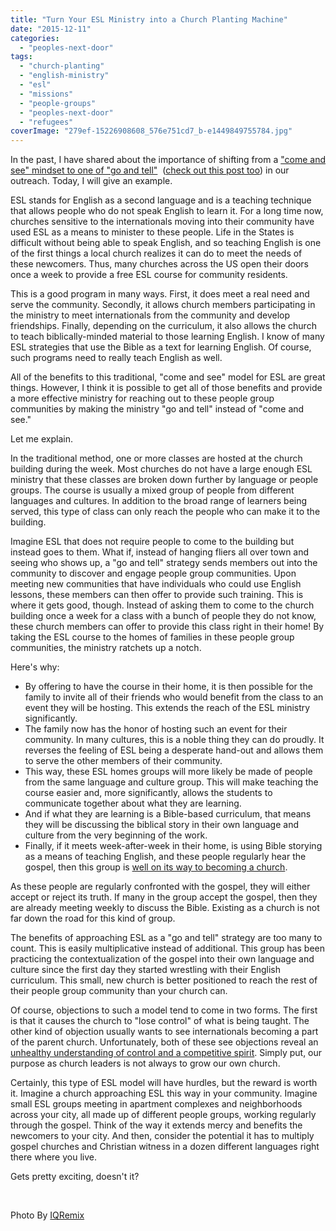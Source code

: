 ```yaml
---
title: "Turn Your ESL Ministry into a Church Planting Machine"
date: "2015-12-11"
categories: 
  - "peoples-next-door"
tags: 
  - "church-planting"
  - "english-ministry"
  - "esl"
  - "missions"
  - "people-groups"
  - "peoples-next-door"
  - "refugees"
coverImage: "279ef-15226908608_576e751cd7_b-e1449849755784.jpg"
---
```


In the past, I have shared about the importance of shifting from a ["come and see" mindset to one of "go and tell"](http://blog.keelancook.com/2015/10/culture-is-like-an-iceberg-and-that-effects-your-ministry.html)  ([check out this post too](http://blog.keelancook.com/2015/09/chiming-in-a-church-is-not-a-random-sampling-of-the-place-it-is-in.html)) in our outreach. Today, I will give an example.

ESL stands for English as a second language and is a teaching technique that allows people who do not speak English to learn it. For a long time now, churches sensitive to the internationals moving into their community have used ESL as a means to minister to these people. Life in the States is difficult without being able to speak English, and so teaching English is one of the first things a local church realizes it can do to meet the needs of these newcomers. Thus, many churches across the US open their doors once a week to provide a free ESL course for community residents.

This is a good program in many ways. First, it does meet a real need and serve the community. Secondly, it allows church members participating in the ministry to meet internationals from the community and develop friendships. Finally, depending on the curriculum, it also allows the church to teach biblically-minded material to those learning English. I know of many ESL strategies that use the Bible as a text for learning English. Of course, such programs need to really teach English as well.

All of the benefits to this traditional, "come and see" model for ESL are great things. However, I think it is possible to get all of those benefits and provide a more effective ministry for reaching out to these people group communities by making the ministry "go and tell" instead of "come and see."

Let me explain.

In the traditional method, one or more classes are hosted at the church building during the week. Most churches do not have a large enough ESL ministry that these classes are broken down further by language or people groups. The course is usually a mixed group of people from different languages and cultures. In addition to the broad range of learners being served, this type of class can only reach the people who can make it to the building.

Imagine ESL that does not require people to come to the building but instead goes to them. What if, instead of hanging fliers all over town and seeing who shows up, a "go and tell" strategy sends members out into the community to discover and engage people group communities. Upon meeting new communities that have individuals who could use English lessons, these members can then offer to provide such training. This is where it gets good, though. Instead of asking them to come to the church building once a week for a class with a bunch of people they do not know, these church members can offer to provide this class right in their home! By taking the ESL course to the homes of families in these people group communities, the ministry ratchets up a notch.

Here's why:

- By offering to have the course in their home, it is then possible for the family to invite all of their friends who would benefit from the class to an event they will be hosting. This extends the reach of the ESL ministry significantly.
- The family now has the honor of hosting such an event for their community. In many cultures, this is a noble thing they can do proudly. It reverses the feeling of ESL being a desperate hand-out and allows them to serve the other members of their community.
- This way, these ESL homes groups will more likely be made of people from the same language and culture group. This will make teaching the course easier and, more significantly, allows the students to communicate together about what they are learning.
- And if what they are learning is a Bible-based curriculum, that means they will be discussing the biblical story in their own language and culture from the very beginning of the work.
- Finally, if it meets week-after-week in their home, is using Bible storying as a means of teaching English, and these people regularly hear the gospel, then this group is [well on its way to becoming a church](http://blog.keelancook.com/2015/10/a-multiplication-mindset-the-ministry-paradigm-your-church-may-be-missing.html).

As these people are regularly confronted with the gospel, they will either accept or reject its truth. If many in the group accept the gospel, then they are already meeting weekly to discuss the Bible. Existing as a church is not far down the road for this kind of group.

The benefits of approaching ESL as a "go and tell" strategy are too many to count. This is easily multiplicative instead of additional. This group has been practicing the contextualization of the gospel into their own language and culture since the first day they started wrestling with their English curriculum. This small, new church is better positioned to reach the rest of their people group community than your church can.

Of course, objections to such a model tend to come in two forms. The first is that it causes the church to "lose control" of what is being taught. The other kind of objection usually wants to see internationals becoming a part of the parent church. Unfortunately, both of these see objections reveal an [unhealthy understanding of control and a competitive spirit](http://blog.keelancook.com/2015/11/cooperation-or-competition-does-your-church-play-nice-with-others.html). Simply put, our purpose as church leaders is not always to grow our own church.

Certainly, this type of ESL model will have hurdles, but the reward is worth it. Imagine a church approaching ESL this way in your community. Imagine small ESL groups meeting in apartment complexes and neighborhoods across your city, all made up of different people groups, working regularly through the gospel. Think of the way it extends mercy and benefits the newcomers to your city. And then, consider the potential it has to multiply gospel churches and Christian witness in a dozen different languages right there where you live.

Gets pretty exciting, doesn't it?

 

Photo By [IQRemix](http://www.flickr.com/photos/46021126@N00/15226908608/)
